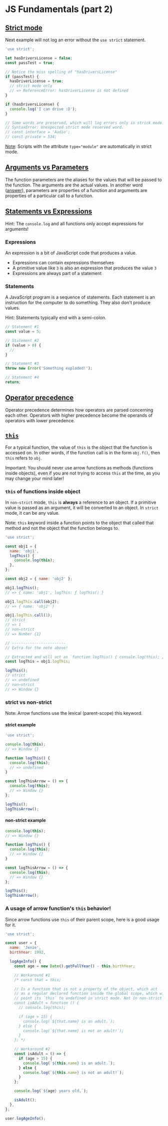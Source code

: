 # JS Fundamentals (part 2)

## [Strict mode](https://developer.mozilla.org/en-US/docs/Web/JavaScript/Reference/Strict_mode)

Next example will not log an error without the `use strict` statement.

```js
'use strict';

let hasDriversLicense = false;
const passTest = true;

// Notice the miss spelling of "hasDriversLicense"
if (passTest) {
  hasDriverLicense = true;
  // strict mode only
  // => ReferenceError: hasDriverLicense is not defined
}

if (hasDriversLicense) {
  console.log('I can drive :D');
}

// Some words are preserved, which will log errors only in strick mode.
// SyntaxError: Unexpected strict mode reserved word.
// const interface = 'Audio';
// const private = 534;
```

[Note](https://developer.mozilla.org/en-US/docs/Web/JavaScript/Reference/Strict_mode#strict_mode_for_modules): Scripts with the attribute `type="module"` are automatically in strict mode.

## [Arguments vs Parameters](https://stackoverflow.com/a/12874546)

The function parameters are the aliases for the values that will be passed to the function. The arguments are the actual values. In another word ([answer](https://stackoverflow.com/a/12874589)), parameters are properties of a function and arguments are properties of a particular call to a function.

## [Statements vs Expressions](https://www.joshwcomeau.com/javascript/statements-vs-expressions/)

Hint: The `console.log` and all functions only accept expressions for arguments!

### Expressions

An expression is a bit of JavaScript code that produces a value.

- Expressions can contain expressions themselves
- A primitive value like `3` is also an expression that produces the value `3`
- Expressions are always part of a statement

### Statements

A JavaScript program is a sequence of statements. Each statement is an instruction for the computer to do something. They also don't produce values.

Hint: Statements typically end with a semi-colon.

```js
// Statement #1
const value = 5;

// Statement #2
if (value > 0) {
  //
}

// Statement #3
throw new Error('Something exploded!');

// Statement #4
return;
```

## [Operator precedence](https://developer.mozilla.org/en-US/docs/Web/JavaScript/Reference/Operators/Operator_precedence)

Operator precedence determines how operators are parsed concerning each other. Operators with higher precedence become the operands of operators with lower precedence.

## [`this`](https://developer.mozilla.org/en-US/docs/Web/JavaScript/Reference/Operators/this)

For a typical function, the value of `this` is the object that the function is accessed on. In other words, if the function call is in the form `obj.f()`, then `this` refers to `obj`.

Important: You should never use arrow functions as methods (functions inside objects), even if you are not trying to access `this` at the time, as you may change your mind later!

### `this` of functions inside object

In `non–strict` mode, `this` is **always** a reference to an object. If a primitive value is passed as an argument, it will be converted to an object. In `strict` mode, it can be any value.

Note: `this` keyword inside a function points to the object that called that method and not the object that the function belongs to.

```js
'use strict';

const obj1 = {
  name: 'obj1',
  logThis() {
    console.log(this);
  },
};

const obj2 = { name: 'obj2' };

obj1.logThis();
// => { name: 'obj1', logThis: ƒ logThis() }

obj1.logThis.call(obj2);
// => { name: 'obj2' }

obj1.logThis.call(1);
// strict
// => 1
// non–strict
// => Number {1}

// ------------------------
// Extra for the note above!

// Extracted and will act as `function logThis() { console.log(this); }`!
const logThis = obj1.logThis;

logThis();
// strict
// => undefined
// non–strict
// => Window {}
```

### strict vs non-strict

Note: Arrow functions use the lexical (parent-scope) this keyword.

#### strict example

```js
'use strict';

console.log(this);
// => Window {}

function logThis() {
  console.log(this);
  // => undefined
}

const logThisArrow = () => {
  console.log(this);
  // => Window {}
};

logThis();
logThisArrow();
```

#### non-strict example

```js
console.log(this);
// => Window {}

function logThis() {
  console.log(this);
  // => Window {}
}

const logThisArrow = () => {
  console.log(this);
  // => Window {}
};

logThis();
logThisArrow();
```

### A usage of arrow function's `this` behavior!

Since arrow functions use `this` of their parent scope, here is a good usage for it. 

```js
'use strict';

const user = {
  name: 'Jenie',
  birthYear: 1992,

  logAgeInfo() {
    const age = new Date().getFullYear() - this.birthYear;

    // Workaround #1
    /* const that = this;

    // Is a function that is not a property of the object, which act
    // as a regular declared function inside the global scope, which will
    // point its `this` to undefined in strict mode. Not in non-strict mode though.
    const isAdult = function () {
      // console.log(this);

      if (age > 15) {
        console.log(`${that.name} is an adult.`);
      } else {
        console.log(`${that.name} is not an adult!`);
      }
    }; */

    // Workaround #2
    const isAdult = () => {
      if (age > 15) {
        console.log(`${this.name} is an adult.`);
      } else {
        console.log(`${this.name} is not an adult!`);
      }
    };

    console.log(`${age} years old,`);

    isAdult();
  },
};

user.logAgeInfo();
```
